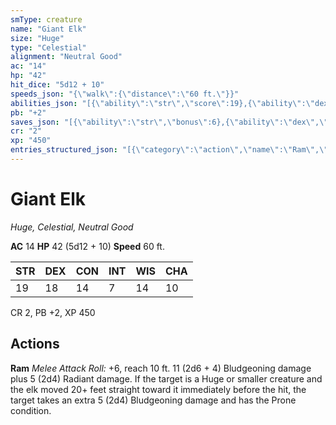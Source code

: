 ```yaml
---
smType: creature
name: "Giant Elk"
size: "Huge"
type: "Celestial"
alignment: "Neutral Good"
ac: "14"
hp: "42"
hit_dice: "5d12 + 10"
speeds_json: "{\"walk\":{\"distance\":\"60 ft.\"}}"
abilities_json: "[{\"ability\":\"str\",\"score\":19},{\"ability\":\"dex\",\"score\":18},{\"ability\":\"con\",\"score\":14},{\"ability\":\"int\",\"score\":7},{\"ability\":\"wis\",\"score\":14},{\"ability\":\"cha\",\"score\":10}]"
pb: "+2"
saves_json: "[{\"ability\":\"str\",\"bonus\":6},{\"ability\":\"dex\",\"bonus\":6}]"
cr: "2"
xp: "450"
entries_structured_json: "[{\"category\":\"action\",\"name\":\"Ram\",\"text\":\"*Melee Attack Roll:* +6, reach 10 ft. 11 (2d6 + 4) Bludgeoning damage plus 5 (2d4) Radiant damage. If the target is a Huge or smaller creature and the elk moved 20+ feet straight toward it immediately before the hit, the target takes an extra 5 (2d4) Bludgeoning damage and has the Prone condition.\"}]"
---
```


# Giant Elk
*Huge, Celestial, Neutral Good*

**AC** 14
**HP** 42 (5d12 + 10)
**Speed** 60 ft.

| STR | DEX | CON | INT | WIS | CHA |
| --- | --- | --- | --- | --- | --- |
| 19 | 18 | 14 | 7 | 14 | 10 |

CR 2, PB +2, XP 450

## Actions

**Ram**
*Melee Attack Roll:* +6, reach 10 ft. 11 (2d6 + 4) Bludgeoning damage plus 5 (2d4) Radiant damage. If the target is a Huge or smaller creature and the elk moved 20+ feet straight toward it immediately before the hit, the target takes an extra 5 (2d4) Bludgeoning damage and has the Prone condition.
